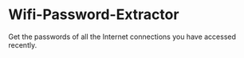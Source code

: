 # Wifi-Password-Extractor
Get the passwords of all the Internet connections you have accessed recently.
